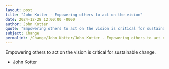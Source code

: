 ```yaml
---
layout: post
title: "John Kotter - Empowering others to act on the vision"
date: 2024-12-28 12:00:00 -0000
author: John Kotter
quote: "Empowering others to act on the vision is critical for sustainable change."
subject: Change
permalink: /Change/John Kotter/John Kotter - Empowering others to act on the vision
---
```


Empowering others to act on the vision is critical for sustainable change.

- John Kotter
